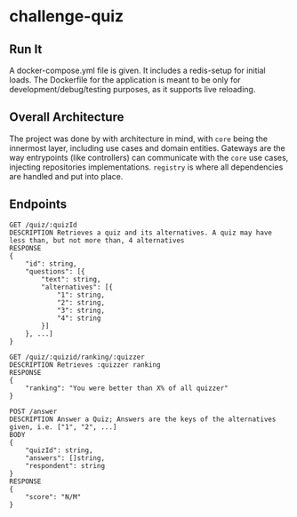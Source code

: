 # challenge-quiz

## Run It

A docker-compose.yml file is given. It includes a redis-setup for initial loads. The Dockerfile for the application is meant to be only for development/debug/testing purposes, as it supports live reloading.

## Overall Architecture

The project was done by with architecture in mind, with `core` being the innermost layer, including use cases and domain entities. Gateways are the way entrypoints (like controllers) can communicate with the `core` use cases, injecting repositories implementations.
`registry` is where all dependencies are handled and put into place.

## Endpoints

```
GET /quiz/:quizId
DESCRIPTION Retrieves a quiz and its alternatives. A quiz may have less than, but not more than, 4 alternatives
RESPONSE
{
    "id": string,
    "questions": [{
        "text": string,
        "alternatives": [{
            "1": string,
            "2": string,
            "3": string,
            "4": string
        }]
    }, ...]
}
```

```
GET /quiz/:quizid/ranking/:quizzer
DESCRIPTION Retrieves :quizzer ranking
RESPONSE
{
    "ranking": "You were better than X% of all quizzer"
}
```

```
POST /answer
DESCRIPTION Answer a Quiz; Answers are the keys of the alternatives given, i.e. ["1", "2", ...]
BODY
{
    "quizId": string,
    "answers": []string,
    "respondent": string
}
RESPONSE
{
    "score": "N/M"
}
```
